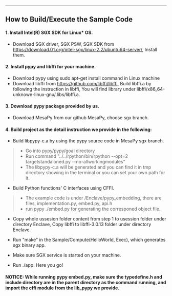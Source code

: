 
------------------------------------
How to Build/Execute the Sample Code
------------------------------------
#### 1. Install Intel(R) SGX SDK for Linux* OS.
* Download SGX driver, SGX PSW, SGX SDK from https://download.01.org/intel-sgx/linux-2.2/ubuntu64-server/, Install them. 
#### 2. Install pypy and libffi for your machine.
* Download pypy using sudo apt-get install command in Linux machine
* Download libffi from https://github.com/libffi/libffi, Build libffi.a by following the instruction in libffi, You will find library under libffi/x86_64-unknown-linux-gnu/.libs/libffi.a.
#### 3. Download pypy package provided by us.
* Download MesaPy from our github MesaPy, choose sgx branch.
#### 4. Build project as the detail instruction we provide in the following:
* Build libpypy-c.a by using the pypy source code in MesaPy sgx branch.
>* Go into pypy/pypy/goal directory
>* Run command "../../rpython/bin/rpython --opt=2 targetstandaloned.py --no-allworkingmodules"
>* The libpypy-c.a will be generated and you can find it in tmp directory showing in the terminal or you can set your own path for it.

* Build Python functions' C interfaces using CFFI.
>* The example code is under /Enclave/pypy_embedding, there are files, implementation.py, embed.py, api.h
>* run pypy ./embed.py for generating the corresponed object file.

* Copy whole ussesion folder content from step 1 to usession folder under directory Enclave, Copy libffi to libffi-3.0.13 folder under directory Enclave.

* Run "make" in the Sample/Compute(HelloWorld, Exec), which generates sgx binary app.

* Make sure SGX service is started on your machine. 

* Run ./app. Here you go!

#### NOTICE: While running pypy embed.py, make sure the typedefine.h and include directory are in the parent directory as the command running, and import the cffi module from the lib_pypy we provide.


